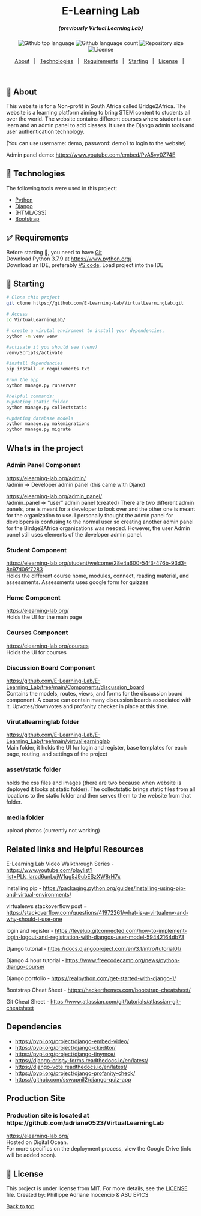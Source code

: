 <h1 align="center">E-Learning Lab</h1>

<h5 align="center"> (previously Virtual Learning Lab) </h5>

<p align="center">
  <img alt="Github top language" src="https://img.shields.io/github/languages/top/iamTanTan/E-Learning_Lab?color=56BEB8">

  <img alt="Github language count" src="https://img.shields.io/github/languages/count/iamTanTan/E-Learning_Lab?color=56BEB8">

  <img alt="Repository size" src="https://img.shields.io/github/repo-size/iamTanTan/E-Learning_Lab?color=56BEB8">

  <img alt="License" src="https://img.shields.io/github/license/iamTanTan/E-Learning_Lab?color=56BEB8">

</p>

<p align="center">
  <a href="#dart-about">About</a> &#xa0; | &#xa0; 
  <a href="#rocket-technologies">Technologies</a> &#xa0; | &#xa0;
  <a href="#white_check_mark-requirements">Requirements</a> &#xa0; | &#xa0;
  <a href="#checkered_flag-starting">Starting</a> &#xa0; | &#xa0;
  <a href="#memo-license">License</a> &#xa0; | &#xa0;
</p>

<br>

## :dart: About

This website is for a Non-profit in South Africa called Bridge2Africa.
The website is a learning platform aiming to bring STEM content to students all over the world. The website contains different courses where students can learn
and an admin panel to add classes. It uses the Django admin tools and user
authentication technology.

(You can use username: demo, password: demo1 to login to the website)

Admin panel demo: https://www.youtube.com/embed/PvA5yy0Z74E

## :rocket: Technologies

The following tools were used in this project:

-   [Python](https://www.python.org)
-   [Django](https://www.djangoproject.com/)
-   [HTML/CSS]
-   [Bootstrap](https://getbootstrap.com/)

## :white_check_mark: Requirements

Before starting :checkered_flag:, you need to have [Git](https://git-scm.com)  
Download Python 3.7.9 at https://www.python.org/  
Download an IDE, preferably [VS code](https://code.visualstudio.com/download). Load project into the IDE

## :checkered_flag: Starting

```bash
# Clone this project
git clone https://github.com/E-Learning-Lab/VirtualLearningLab.git

# Access
cd VirtualLearningLab/

# create a virutal enviroment to install your dependencies,
python -m venv venv

#activate it you should see (venv)
venv/Scripts/activate

#install dependencies
pip install -r requirements.txt

#run the app
python manage.py runserver
```
```bash
#helpful commands:
#updating static folder
python manage.py collectstatic

#updating database models
python manage.py makemigrations
python manage.py migrate
```

## Whats in the project

### Admin Panel Component

https://elearning-lab.org/admin/  
<website link>/admin => Developer admin panel (this came with Djano)

https://elearning-lab.org/admin_panel/  
<website link>/admin_panel => “user” admin panel (created)
There are two different admin panels, one is meant for a developer to look over and the other one is meant for the organization to use. I personally thought the admin panel for developers is confusing to the normal user so creating another admin panel for the Birdge2Africa organizations was needed. However, the user Admin panel still uses elements of the developer admin panel.

### Student Component

https://elearning-lab.org/student/welcome/28e4a600-54f3-476b-93d3-8c97d06f7283  
Holds the different course home, modules, connect, reading material, and assessments. Assessments uses google form for quizzes

### Home Component

https://elearning-lab.org/  
Holds the UI for the main page

### Courses Component

https://elearning-lab.org/courses  
Holds the UI for courses

### Discussion Board Component

https://github.com/E-Learning-Lab/E-Learning_Lab/tree/main/Components/discussion_board  
Contains the models, routes, views, and forms for the discussion board component. A course can contain many discussion boards associated with it. Upvotes/downvotes and profanity checker in place at this time.

### Virutallearninglab folder

https://github.com/E-Learning-Lab/E-Learning_Lab/tree/main/virtuallearninglab  
Main folder, it holds the UI for login and register, base templates for each page, routing, and settings of the project

### asset/static folder

holds the css files and images (there are two because when website is deployed it looks at static folder). The collectstatic brings static files from all locations to the static folder and then serves them to the website from that folder.

### media folder

upload photos (currently not working)

## Related links and Helpful Resources
  
E-Learning Lab Video Walkthrough Series - https://www.youtube.com/playlist?list=PLk_larcd6unLqjW1qg5J9ubESzXW8rH7x

installing pip - https://packaging.python.org/guides/installing-using-pip-and-virtual-environments/

virtualenvs stackoverflow post = https://stackoverflow.com/questions/41972261/what-is-a-virtualenv-and-why-should-i-use-one

login and register - https://levelup.gitconnected.com/how-to-implement-login-logout-and-registration-with-djangos-user-model-59442164db73

Django tutorial - https://docs.djangoproject.com/en/3.1/intro/tutorial01/

Django 4 hour tutorial - https://www.freecodecamp.org/news/python-django-course/

Django portfolio - https://realpython.com/get-started-with-django-1/

Bootstrap Cheat Sheet - https://hackerthemes.com/bootstrap-cheatsheet/

Git Cheat Sheet - https://www.atlassian.com/git/tutorials/atlassian-git-cheatsheet

## Dependencies

-   https://pypi.org/project/django-embed-video/
-   https://pypi.org/project/django-ckeditor/
-   https://pypi.org/project/django-tinymce/
-   https://django-crispy-forms.readthedocs.io/en/latest/
-   https://django-vote.readthedocs.io/en/latest/
-   https://pypi.org/project/django-profanity-check/
-   https://github.com/sswapnil2/django-quiz-app

## Production Site

<h3>Production site is located at https://github.com/adriane0523/VirtualLearningLab</h3>
  
https://elearning-lab.org/  
Hosted on Digital Ocean.  
For more specifics on the deployment process, view the Google Drive (info will be added soon).

## :memo: License

This project is under license from MIT. For more details, see the [LICENSE](LICENSE.md) file.
Created by: Phillippe Adriane Inocencio & ASU EPICS
&#xa0;

<a href="#top">Back to top</a>

